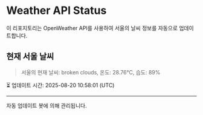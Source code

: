 
# Weather API Status

이 리포지토리는 OpenWeather API를 사용하여 서울의 날씨 정보를 자동으로 업데이트합니다.

## 현재 서울 날씨
> 서울의 현재 날씨: broken clouds, 온도: 28.76°C, 습도: 89%

⏳ 업데이트 시간: 2025-08-20 10:58:01 (UTC)

---
자동 업데이트 봇에 의해 관리됩니다.
